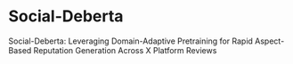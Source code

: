 # Social-Deberta
Social-Deberta: Leveraging Domain-Adaptive Pretraining for Rapid Aspect-Based Reputation Generation Across X Platform Reviews
